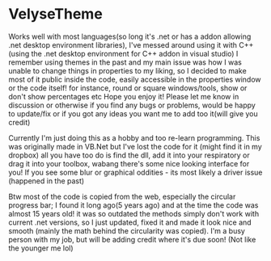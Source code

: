 # VelyseTheme
Works well with most languages(so long it's .net or has a addon allowing .net desktop environment libraries), I've messed around using it with C++ (using the .net desktop environment for C++ addon in visual studio)
I remember using themes in the past and my main issue was how I was unable to change things in properties to my liking, so I decided to make most of it public inside the code, easily accessible in the properties window or the code itself! for instance, round or square windows/tools, show or don't show percentages etc
Hope you enjoy it!
Please let me know in discussion or otherwise if you find any bugs or problems, would be happy to update/fix or if you got any ideas you want me to add too it(will give you credit)

Currently I'm just doing this as a hobby and too re-learn programming. This was originally made in VB.Net but I've lost the code for it (might find it in my dropbox)
all you have too do is find the dll, add it into your respiratory or drag it into your toolbox, wabang there's some nice looking interface for you!
If you see some blur or graphical oddities - its most likely a driver issue (happened in the past) 

Btw most of the code is copied from the web, especially the circular progress bar; I found it long ago(5 years ago) and at the time the code was almost 15 years old! it was so outdated the methods simply don't work with current .net versions, so I just updated, fixed it and made it look nice and smooth (mainly the math behind the circularity was copied). I'm a busy person with my job, but will be adding credit where it's due soon! (Not like the younger me lol)
